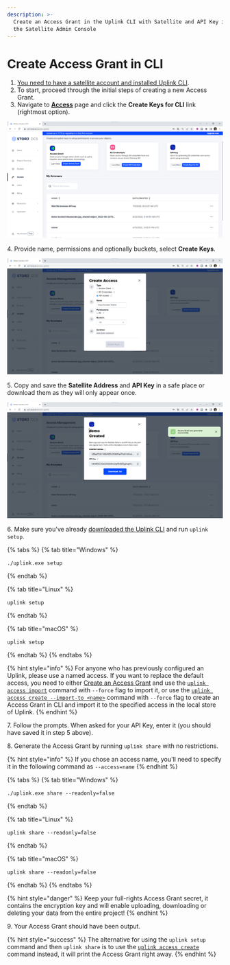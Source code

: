 ```yaml
---
description: >-
  Create an Access Grant in the Uplink CLI with Satellite and API Key info from
  the Satellite Admin Console
---
```


# Create Access Grant in CLI

1. [You need to have a satellite account and installed Uplink CLI](../prerequisites.md).
2. To start, proceed through the initial steps of creating a new Access Grant.
3. Navigate to [**Access**](../../satellite-developer-account/access-grants.md) page and click the **Create Keys for CLI** link (rightmost option).

![](<../../../.gitbook/assets/image (24).png>)

4\. Provide name, permissions and optionally buckets, select **Create Keys**.

![](<../../../.gitbook/assets/image (12) (1).png>)

5\. Copy and save the **Satellite Address** and **API Key** in a safe place or download them as they will only appear once.

![](<../../../.gitbook/assets/image (21).png>)

6\. Make sure you've already [downloaded the Uplink CLI](../../../downloads/download-uplink-cli.md) and run `uplink setup`.

{% tabs %}
{% tab title="Windows" %}
```
./uplink.exe setup
```
{% endtab %}

{% tab title="Linux" %}
```
uplink setup
```
{% endtab %}

{% tab title="macOS" %}
```
uplink setup
```
{% endtab %}
{% endtabs %}

{% hint style="info" %}
For anyone who has previously configured an Uplink, please use a named access. If you want to replace the default access, you need to either [Create an Access Grant](../uploading-your-first-object/create-first-access-grant.md) and use the [`uplink access import`](../../../api-reference/uplink-cli/access-command/access-import.md#import-access-grant-and-replace-the-existing-access) command with `--force` flag to import it, or use the [`uplink access create --import-to <name>`](../../../api-reference/uplink-cli/access-command/access-create.md#create-an-access-grant-and-replace-the-existing-access) command with `--force` flag to create an Access Grant in CLI and import it to the specified access in the local store of Uplink.
{% endhint %}

7\. Follow the prompts. When asked for your API Key, enter it (you should have saved it in step 5 above).

8\. Generate the Access Grant by running `uplink share` with no restrictions.

{% hint style="info" %}
&#x20;If you chose an access name, you'll need to specify it in the following command as `--access=name`
{% endhint %}

{% tabs %}
{% tab title="Windows" %}
```
./uplink.exe share --readonly=false
```
{% endtab %}

{% tab title="Linux" %}
```
uplink share --readonly=false
```
{% endtab %}

{% tab title="macOS" %}
```
uplink share --readonly=false
```
{% endtab %}
{% endtabs %}

{% hint style="danger" %}
Keep your full-rights Access Grant secret, it contains the encryption key and will enable uploading, downloading or deleting your data from the entire project!
{% endhint %}

9\. Your Access Grant should have been output.&#x20;

{% hint style="success" %}
The alternative for using the `uplink setup` command and then `uplink share` is to use the [`uplink access create`](../../../api-reference/uplink-cli/access-command/access-create.md) command instead, it will print the Access Grant right away.
{% endhint %}
